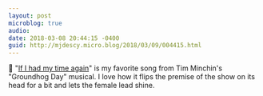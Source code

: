 ```yaml
---
layout: post
microblog: true
audio: 
date: 2018-03-08 20:44:15 -0400
guid: http://mjdescy.micro.blog/2018/03/09/004415.html
---
```

🎵 "[If I had my time again](https://itunes.apple.com/us/album/if-i-had-my-time-again/1215389487?i=1215389792)" is my favorite song from Tim Minchin's "Groundhog Day" musical. I love how it flips the premise of the show on its head for a bit and lets the female lead shine.
